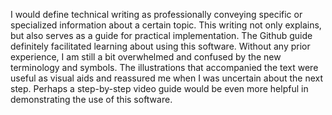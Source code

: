 I would define technical writing as professionally conveying specific or specialized information about a certain topic. This writing not only explains, but also serves as a guide for practical implementation.
The Github guide definitely facilitated learning about using this software. Without any prior experience, I am still a bit overwhelmed and confused by the new terminology and symbols. The illustrations that accompanied the text were useful as visual aids and reassured me when I was uncertain about the next step. Perhaps a step-by-step video guide would be even more helpful in demonstrating the use of this software. 
